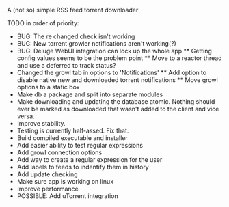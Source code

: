 A (not so) simple RSS feed torrent downloader

TODO in order of priority:

* BUG: The re changed check isn't working
* BUG: New torrent growler notifications aren't working(?)
* BUG: Deluge WebUI integration can lock up the whole app
** Getting config values seems to be the problem point
** Move to a reactor thread and use a deferred to track status?
* Changed the growl tab in options to 'Notifications'
** Add option to disable native new and downloaded torrent notifications
** Move growl options to a static box
* Make db a package and split into separate modules
* Make downloading and updating the database atomic. Nothing should ever be marked as downloaded that wasn't added to the client and vice versa.
* Improve stability.
* Testing is currently half-assed. Fix that.
* Build compiled executable and installer
* Add easier ability to test regular expressions
* Add growl connection options
* Add way to create a regular expression for the user
* Add labels to feeds to indentify them in history
* Add update checking
* Make sure app is working on linux
* Improve performance
* POSSIBLE: Add uTorrent integration

